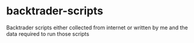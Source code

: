 # backtrader-scripts
Backtrader scripts either collected from internet or written by me and the data required to run those scripts 
